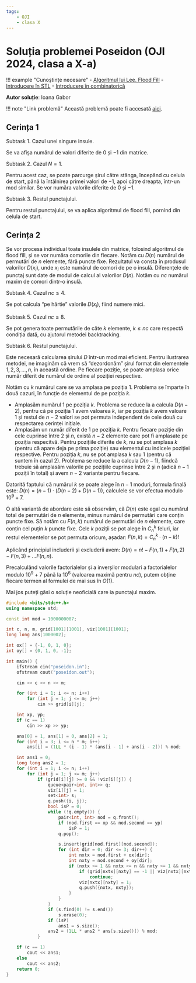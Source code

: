 ```yaml
---
tags:
    - OJI
    - clasa X
---
```


# Soluția problemei Poseidon (OJI 2024, clasa a X-a)

!!! example "Cunoștințe necesare"
    - [Algoritmul lui Lee. Flood Fill](https://edu.roalgo.ro/mediu/lee/)
    - [Introducere în STL](https://edu.roalgo.ro/cppintro/stl/)
    - [Introducere în combinatorică](https://edu.roalgo.ro/mediu/intro-combinatorics/)

**Autor soluție**: Ioana Gabor

!!! note "Link problemă"
    Această problemă poate fi accesată [aici](https://kilonova.ro/problems/2506/).

## Cerința $1$

Subtask $1$. Cazul unei singure insule.

Se va afișa numărul de valori diferite de $0$ și $-1$ din matrice.

Subtask $2$. Cazul $N = 1$.

Pentru acest caz, se poate parcurge șirul către stânga, începând cu celula de start, până la întâlnirea primei valori de $-1$, apoi către dreapta, într-un mod similar. Se vor număra valorile diferite de $0$ și $-1$.

Subtask $3$. Restul punctajului.

Pentru restul punctajului, se va aplica algoritmul de flood fill, pornind din celula de start.

## Cerința $2$

Se vor procesa individual toate insulele din matrice, folosind algoritmul de flood fill,
și se vor număra comorile din fiecare. Notăm cu $D(n)$ numărul de permutări de $n$ elemente, fără puncte fixe. Rezultatul va consta în produsul valorilor $D(x_i)$, unde $x_i$ este numărul de comori de pe o insulă. Diferențele de punctaj sunt date de modul de calcul al valorilor $D(n)$. Notăm cu $nc$ numărul maxim de comori dintr-o insulă.

Subtask $4$. Cazul $nc \leq 4$.

Se pot calcula “pe hârtie” valorile $D(x_i)$, fiind numere mici.

Subtask $5$. Cazul $nc \leq 8$.

Se pot genera toate permutările de câte $k$ elemente, $k \leq nc$ care respectă condiția dată, cu ajutorul metodei backtracking.

Subtask $6$. Restul punctajului.

Este necesară calcularea șirului $D$ într-un mod mai eficient. Pentru ilustrarea metodei, ne imaginăm că vrem să “dezordonăm” șirul format din elementele $1, 2, 3, \dots, n$, în această ordine. Pe fiecare poziție, se poate amplasa orice număr diferit de numărul de ordine al poziției respective.

Notăm cu $k$ numărul care se va amplasa pe poziția $1$. Problema se împarte în două cazuri, în funcție de elementul de pe poziția $k$.

- Amplasăm numărul $1$ pe poziția $k$. Problema se reduce la a calcula $D(n−2)$, pentru că
pe poziția $1$ avem valoarea $k$, iar pe poziția $k$ avem valoare $1$ și restul de $n −2$ valori se pot permuta independent de cele două cu respectarea cerinței inițiale.
- Amplasăm un număr diferit de $1$ pe poziția $k$. Pentru fiecare poziție din cele cuprinse între $2$ și $n$, există $n − 2$ elemente care pot fi amplasate pe poziția respecitvă. Pentru pozițiile diferite de $k$, nu se pot amplasa $k$ (pentru că apare deja pe prima poziție) sau elementul cu indicele poziției respective. Pentru poziția $k$, nu se pot amplasa $k$ sau $1$ (pentru că suntem în cazul $2$). Problema se reduce la a calcula $D(n−1)$, fiindcă trebuie să amplasăm valorile pe pozițiile cuprinse între $2$ și $n$ (adică $n − 1$ poziții în total) și avem $n − 2$ variante pentru fiecare. 

Datorită faptului că numărul $k$ se poate alege în $n − 1$ moduri, formula finală este: $D(n) = (n − 1) \cdot (D(n − 2) + D(n − 1))$, calculele se vor efectua modulo $10^9 + 7$.

O altă variantă de abordare este să observăm, că $D(n)$ este egal cu numărul total de permutări de $n$ elemente, minus numărul de permutări care conțin puncte fixe. Să notăm cu $F(n, k)$ numărul de permutări de $n$ elemente, care conțin cel puțin $k$ puncte fixe. Cele $k$ poziții se pot alege în $C_n^k$ feluri, iar restul elementelor se pot permuta oricum, așadar: $F(n, k) = C_n^k \cdot (n − k)!$

Aplicând principiul includerii și excluderii avem: $D(n) = n! − F(n, 1) + F(n, 2) − F(n, 3) + \dots F(n, n)$.

Precalculând valorile factorialelor și a inverșilor modulari a factorialelor modulo $10^9 +7$ până la $10^6$ (valoarea maximă pentru $nc$), putem obține fiecare termen al formulei de mai sus în $O(1)$.

Mai jos puteți găsi o soluție neoficială care ia punctajul maxim.

```cpp
#include <bits/stdc++.h>
using namespace std;

const int mod = 1000000007;

int c, n, m, grid[1001][1001], viz[1001][1001];
long long ans[1000002];

int ox[] = {-1, 0, 1, 0};
int oy[] = {0, 1, 0, -1};

int main() {
    ifstream cin("poseidon.in");
    ofstream cout("poseidon.out");

    cin >> c >> n >> m;

    for (int i = 1; i <= n; i++)
        for (int j = 1; j <= m; j++)
            cin >> grid[i][j];

    int xp, yp;
    if (c == 1)
        cin >> xp >> yp;

    ans[0] = 1, ans[1] = 0, ans[2] = 1;
    for (int i = 3; i <= n * m; i++)
        ans[i] = (1LL * (i - 1) * (ans[i - 1] + ans[i - 2])) % mod;

    int ans1 = 0;
    long long ans2 = 1;
    for (int i = 1; i <= n; i++)
        for (int j = 1; j <= m; j++)
            if (grid[i][j] >= 0 && !viz[i][j]) {
                queue<pair<int, int>> q;
                viz[i][j] = 1;
                set<int> s;
                q.push({i, j});
                bool isP = 0;
                while (!q.empty()) {
                    pair<int, int> nod = q.front();
                    if (nod.first == xp && nod.second == yp)
                        isP = 1;
                    q.pop();

                    s.insert(grid[nod.first][nod.second]);
                    for (int dir = 0; dir <= 3; dir++) {
                        int nxtx = nod.first + ox[dir];
                        int nxty = nod.second + oy[dir];
                        if (nxtx >= 1 && nxtx <= n && nxty >= 1 && nxty <= m) {
                            if (grid[nxtx][nxty] == -1 || viz[nxtx][nxty])
                                continue;
                            viz[nxtx][nxty] = 1;
                            q.push({nxtx, nxty});
                        }
                    }
                }
                if (s.find(0) != s.end())
                    s.erase(0);
                if (isP)
                    ans1 = s.size();
                ans2 = (1LL * ans2 * ans[s.size()]) % mod;
            }

    if (c == 1)
        cout << ans1;
    else
        cout << ans2;
    return 0;
}
```